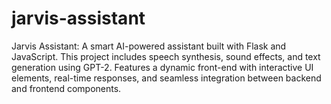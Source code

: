 # jarvis-assistant
Jarvis Assistant: A smart AI-powered assistant built with Flask and JavaScript. This project includes speech synthesis, sound effects, and text generation using GPT-2. Features a dynamic front-end with interactive UI elements, real-time responses, and seamless integration between backend and frontend components.
